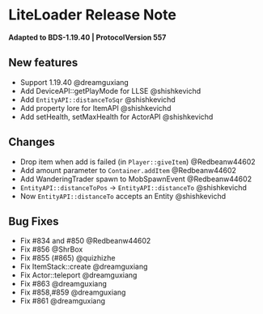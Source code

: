 <!-- Version: 2.8.0 -->

# LiteLoader Release Note

**Adapted to BDS-1.19.40 | ProtocolVersion 557**

## New features

- Support 1.19.40 @dreamguxiang
- Add DeviceAPI::getPlayMode for LLSE @shishkevichd
- Add `EntityAPI::distanceToSqr` @shishkevichd
- Add property lore for ItemAPI @shishkevichd
- Add setHealth, setMaxHealth for ActorAPI @shishkevichd

## Changes

- Drop item when add is failed (in `Player::giveItem`) @Redbeanw44602
- Add amount parameter to `Container.addItem` @Redbeanw44602
- Add WanderingTrader spawn to MobSpawnEvent @Redbeanw44602
- `EntityAPI::distanceToPos` -> `EntityAPI::distanceTo` @shishkevichd
- Now `EntityAPI::distanceTo` accepts an Entity @shishkevichd

## Bug Fixes

- Fix #834 and #850 @Redbeanw44602
- Fix #856 @ShrBox
- Fix #855 (#865) @quizhizhe
- Fix ItemStack::create @dreamguxiang
- Fix Actor::teleport @dreamguxiang
- Fix #863 @dreamguxiang
- Fix #858,#859 @dreamguxiang
- Fix #861 @dreamguxiang